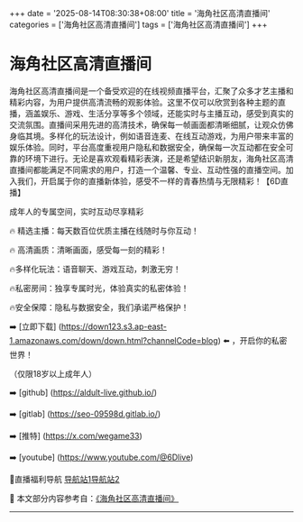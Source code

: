 +++
date = '2025-08-14T08:30:38+08:00'
title = '海角社区高清直播间'
categories = ['海角社区高清直播间']
tags = ['海角社区高清直播间']
+++

# 海角社区高清直播间

海角社区高清直播间是一个备受欢迎的在线视频直播平台，汇聚了众多才艺主播和精彩内容，为用户提供高清流畅的观影体验。这里不仅可以欣赏到各种主题的直播，涵盖娱乐、游戏、生活分享等多个领域，还能实时与主播互动，感受到真实的交流氛围。直播间采用先进的高清技术，确保每一帧画面都清晰细腻，让观众仿佛身临其境。多样化的玩法设计，例如语音连麦、在线互动游戏，为用户带来丰富的娱乐体验。同时，平台高度重视用户隐私和数据安全，确保每一次互动都在安全可靠的环境下进行。无论是喜欢观看精彩表演，还是希望结识新朋友，海角社区高清直播间都能满足不同需求的用户，打造一个温馨、专业、互动性强的直播空间。加入我们，开启属于你的直播新体验，感受不一样的青春热情与无限精彩！【6D直播】

成年人的专属空间，实时互动尽享精彩

🔥 精选主播：每天数百位优质主播在线随时与你互动！

🔥 高清画质：清晰画面，感受每一刻的精彩！

🔥多样化玩法：语音聊天、游戏互动，刺激无穷！

🔥私密房间：独享专属时光，体验真实的私密体验！

🔥安全保障：隐私与数据安全，我们承诺严格保护！

➡️ [立即下载] (https://down123.s3.ap-east-1.amazonaws.com/down/down.html?channelCode=blog) ⬅️ ，开启你的私密世界！

（仅限18岁以上成年人）

➡️ [github] (https://aldult-live.github.io/)

➡️ [gitlab] (https://seo-09598d.gitlab.io/)

➡️ [推特] (https://x.com/wegame33)

➡️ [youtube] (https://www.youtube.com/@6Dlive)

🔞直播福利导航   [导航站1](https://webstack-86085a.gitlab.io/)[导航站2](https://onlygit123-2.github.io/)


📘 本文部分内容参考自：[《海角社区高清直播间》](https://webstack-hugo-7.pages.dev/)

---
